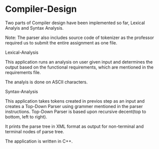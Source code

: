 # Compiler-Design

Two parts of Compiler design have been implemented so far, Lexical Analyis and Syntax Analysis. 

Note: The parser also includes source code of tokenizer as the professor required us to submit the entire assignment as one file.

Lexical-Analysis

This application runs an analysis on user given input and determines the output based on the functional requirements, which are mentioned in the requirements file. 

The analyis is done on ASCII characters.


Syntax-Analysis

This application takes tokens created in previos step as an input and creates a Top-Down Parser using grammer mentioned in the parser instructions. 
Top-Down Parser is based upon recursive decent(top to bottom, left to right).

It prints the parse tree in XML format as output for non-terminal and terminal nodes of parse tree.   

The application is written in C++.
